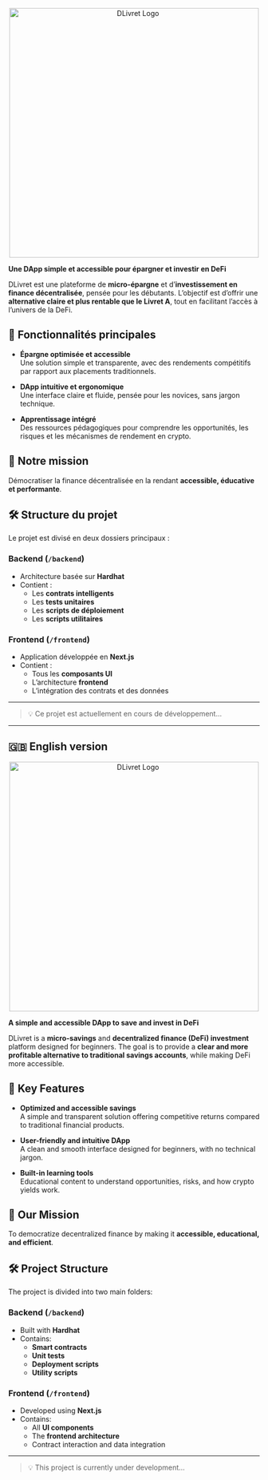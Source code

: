 <p align="center">
  <img src="frontend/public/LogoBlancBackgrounded.svg" alt="DLivret Logo" width="500"/>
</p>

**Une DApp simple et accessible pour épargner et investir en DeFi**

DLivret est une plateforme de **micro-épargne** et d’**investissement en finance décentralisée**, pensée pour les débutants. L’objectif est d’offrir une **alternative claire et plus rentable que le Livret A**, tout en facilitant l’accès à l’univers de la DeFi.

## 🚀 Fonctionnalités principales

- **Épargne optimisée et accessible**  
  Une solution simple et transparente, avec des rendements compétitifs par rapport aux placements traditionnels.

- **DApp intuitive et ergonomique**  
  Une interface claire et fluide, pensée pour les novices, sans jargon technique.

- **Apprentissage intégré**  
  Des ressources pédagogiques pour comprendre les opportunités, les risques et les mécanismes de rendement en crypto.

## 🎯 Notre mission

Démocratiser la finance décentralisée en la rendant **accessible, éducative et performante**.

## 🛠️ Structure du projet

Le projet est divisé en deux dossiers principaux :

### Backend (`/backend`)

- Architecture basée sur **Hardhat**
- Contient :
  - Les **contrats intelligents**
  - Les **tests unitaires**
  - Les **scripts de déploiement**
  - Les **scripts utilitaires**

### Frontend (`/frontend`)

- Application développée en **Next.js**
- Contient :
  - Tous les **composants UI**
  - L’architecture **frontend**
  - L’intégration des contrats et des données

---

> 💡 Ce projet est actuellement en cours de développement...



---

## 🇬🇧 English version



<p align="center">
  <img src="frontend/public/LogoBlancBackgrounded.svg" alt="DLivret Logo" width="500"/>
</p>

**A simple and accessible DApp to save and invest in DeFi**

DLivret is a **micro-savings** and **decentralized finance (DeFi) investment** platform designed for beginners. The goal is to provide a **clear and more profitable alternative to traditional savings accounts**, while making DeFi more accessible.

## 🚀 Key Features

- **Optimized and accessible savings**  
  A simple and transparent solution offering competitive returns compared to traditional financial products.

- **User-friendly and intuitive DApp**  
  A clean and smooth interface designed for beginners, with no technical jargon.

- **Built-in learning tools**  
  Educational content to understand opportunities, risks, and how crypto yields work.

## 🎯 Our Mission

To democratize decentralized finance by making it **accessible, educational, and efficient**.

## 🛠️ Project Structure

The project is divided into two main folders:

### Backend (`/backend`)

- Built with **Hardhat**
- Contains:
  - **Smart contracts**
  - **Unit tests**
  - **Deployment scripts**
  - **Utility scripts**

### Frontend (`/frontend`)

- Developed using **Next.js**
- Contains:
  - All **UI components**
  - The **frontend architecture**
  - Contract interaction and data integration

---

> 💡 This project is currently under development...

